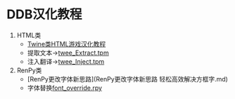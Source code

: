 # DDB汉化教程
1. HTML类  
   - [Twine类HTML游戏汉化教程](Twine类HTML游戏汉化教程.md)
   - 提取文本→[twee_Extract.tpm](twee_Extract.tpm)
   - 注入翻译→[twee_Inject.tpm](twee_Inject.tpm)
2. RenPy类
   - [RenPy更改字体新思路](RenPy更改字体新思路 轻松高效解决方框字.md)
   - 字体替换[font_override.rpy](font_override.rpy)
   
    
